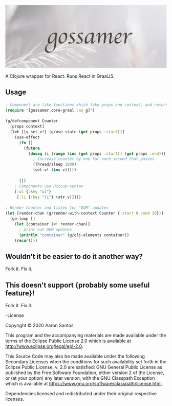 ![gossamer logo](./resources/logo.png)

A Clojure wrapper for React. Runs React in GraalJS.

## Usage

```clojure
; Component are like functions which take props and context, and return elements
(require '[gossamer.core-graal :as g]')

(g/defcomponent Counter
  [props context]
  (let [[v set-v!] (g/use-state (get props :start))]
    (use-effect
      (fn []
        (future
          (doseq [i (range (inc (get props :start)) (get props :end))]
            ; Increase counter by one for each second that passes
            (Thread/sleep 1000)
            (set-v! (inc v)))))

      [])
    ; Components use Hiccup-syntax
    [:ul {:key "ul"}
     [:li {:key "li"} (str v)]]))

; Render Counter and listen for "DOM" updates
(let [render-chan (g/render-with-context Counter {:start 0 :end 10})]
  (go-loop []
    (let [container (<! render-chan)]
      ; print out DOM updates
      (println "container" (g/clj-elements container))
    (recur))))
```

## Wouldn't it be easier to do it another way?

Fork it. Fix it.

## This doesn't support {probably some useful feature}!

Fork it. Fix it.

-License

Copyright © 2020 Aaron Santos

This program and the accompanying materials are made available under the
terms of the Eclipse Public License 2.0 which is available at
http://www.eclipse.org/legal/epl-2.0.

This Source Code may also be made available under the following Secondary
Licenses when the conditions for such availability set forth in the Eclipse
Public License, v. 2.0 are satisfied: GNU General Public License as published by
the Free Software Foundation, either version 2 of the License, or (at your
option) any later version, with the GNU Classpath Exception which is available
at https://www.gnu.org/software/classpath/license.html.

Dependencies licensed and redistributed under their original respective licenses.
